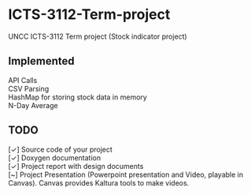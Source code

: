 # ICTS-3112-Term-project
UNCC ICTS-3112 Term project (Stock indicator project)

## Implemented
API Calls \
CSV Parsing \
HashMap for storing stock data in memory \
N-Day Average 

## TODO
[✓] Source code of  your project \
[✓] Doxygen documentation \
[✓] Project report with design documents \
[\~] Project Presentation (Powerpoint presentation and Video, playable in Canvas). Canvas provides Kaltura tools to make videos. 
